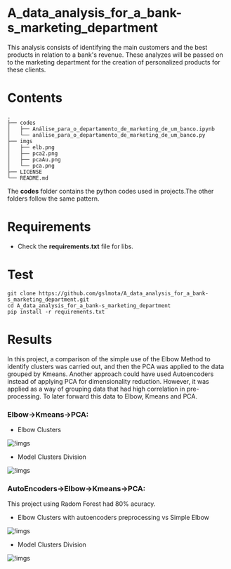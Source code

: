 # A_data_analysis_for_a_bank-s_marketing_department
This analysis consists of identifying the main customers and the best products in relation to a bank's revenue. These analyzes will be passed on to the marketing department for the creation of personalized products for these clients.

# Contents
``` shell
.
├── codes
│   ├── Análise_para_o_departamento_de_marketing_de_um_banco.ipynb
│   └── análise_para_o_departamento_de_marketing_de_um_banco.py
├── imgs
│   ├── elb.png
│   ├── pca2.png
│   ├── pcaAu.png
│   └── pca.png
├── LICENSE
└── README.md
```
The **codes** folder contains the python codes used in projects.The other folders follow the same pattern.

# Requirements

 * Check the **requirements.txt** file for libs.


# Test

```shell
git clone https://github.com/gslmota/A_data_analysis_for_a_bank-s_marketing_department.git
cd A_data_analysis_for_a_bank-s_marketing_department
pip install -r requirements.txt
```



# Results

In this project, a comparison of the simple use of the Elbow Method to identify clusters was carried out, and then the PCA was applied to the data grouped by Kmeans. Another approach could have used Autoencoders instead of applying PCA for dimensionality reduction. However, it was applied as a way of grouping data that had high correlation in pre-processing. To later forward this data to Elbow, Kmeans and PCA.

### **Elbow->Kmeans->PCA**: 


* Elbow Clusters

![!imgs](https://github.com/gslmota/data_science_applied_to_the_HR_department./blob/main/imgs/cmrd.png)

* Model Clusters Division

![!imgs](https://github.com/gslmota/data_science_applied_to_the_HR_department./blob/main/imgs/cmrd.png)


### **AutoEncoders->Elbow->Kmeans->PCA**: 
This project using Radom Forest had 80% acuracy.

* Elbow Clusters with autoencoders preprocessing vs Simple Elbow

![!imgs](https://github.com/gslmota/data_science_applied_to_the_HR_department./blob/main/imgs/cmrd.png)

* Model Clusters Division

![!imgs](https://github.com/gslmota/data_science_applied_to_the_HR_department./blob/main/imgs/cmrd.png)

